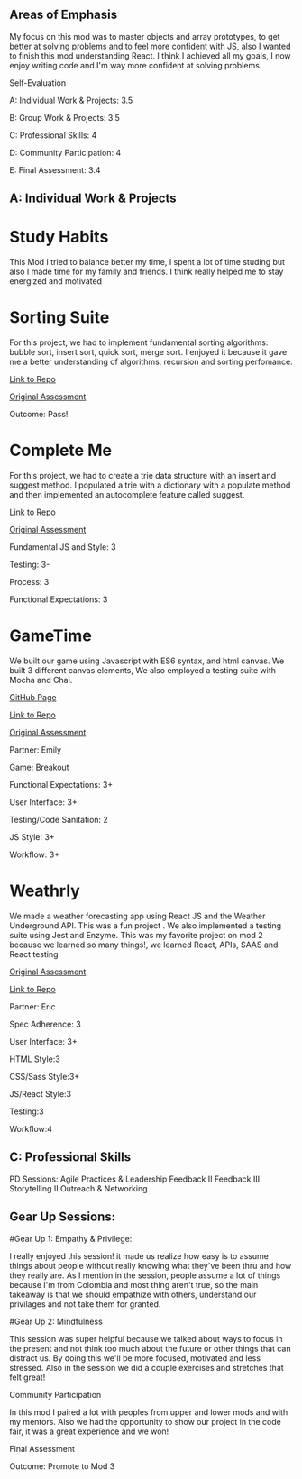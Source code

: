 ## Areas of Emphasis

My focus on this mod was to master objects and array prototypes, to get better at solving problems and to feel more confident with JS, also I wanted to finish this mod understanding React. I think I achieved all my goals, I now enjoy writing code and I'm way more confident at solving problems.

Self-Evaluation

A: Individual Work & Projects: 3.5

B: Group Work & Projects: 3.5

C: Professional Skills: 4

D: Community Participation: 4

E: Final Assessment: 3.4


## A: Individual Work & Projects


# Study Habits
This Mod I tried to balance better my time, I spent a lot of time studing but also I made time for my family and friends. I think really helped me to stay energized and motivated

# Sorting Suite
For this project, we had to implement fundamental sorting algorithms: bubble sort, insert sort, quick sort, merge sort. I enjoyed it because it gave me a better understanding of algorithms, recursion and sorting perfomance.

[Link to Repo](https://github.com/sospinar21/TDD)

[Original Assessment](http://frontend.turing.io/projects/sorting-suite.html)

Outcome: Pass!

# Complete Me
For this project, we had to create a trie data structure with an insert and suggest method. I populated a trie with a dictionary with a populate method and then implemented an autocomplete feature called suggest.

[Link to Repo](https://github.com/sospinar21/complete-me)

[Original Assessment](http://frontend.turing.io/projects/complete-me.html)

Fundamental JS and Style: 3

Testing: 3-

Process: 3

Functional Expectations: 3

# GameTime
We built our game using Javascript with ES6 syntax, and html canvas. We built 3 different canvas elements, We also employed a testing suite with Mocha and Chai. 

[GitHub Page](http://frontend.turing.io/projects/game-time.html)

[Link to Repo](https://github.com/ekuckelman/Game-time-2.0)

[Original Assessment](https://ekuckelman.github.io/Game-time-2.0/)

Partner: Emily

Game: Breakout

Functional Expectations: 3+

User Interface: 3+

Testing/Code Sanitation: 2

JS Style: 3+

Workflow: 3+


# Weathrly

We made a weather forecasting app using React JS and the Weather Underground API. This was a fun project . We also implemented a testing suite using Jest and Enzyme. This was my favorite project on mod 2 because we learned so many things!, we learned React, APIs, SAAS and React testing

[Original Assessment](http://frontend.turing.io/projects/weathrly.html)

[Link to Repo](https://github.com/EricMellow/weathrly)

Partner: Eric

Spec Adherence: 3

User Interface: 3+

HTML Style:3

CSS/Sass Style:3+

JS/React Style:3 

Testing:3

Workflow:4

## C: Professional Skills
PD Sessions:
Agile Practices & Leadership
Feedback II
Feedback III
Storytelling II
Outreach & Networking


## Gear Up Sessions:
#Gear Up 1: Empathy & Privilege:

I really enjoyed this session! it made us realize how easy is to assume things about people without really knowing what they've been thru and how they really are. As I mention in the session, people assume a lot of things because I'm from Colombia and most thing aren't true, so the main takeaway is that we should empathize with others, understand our privilages and not take them for granted.


#Gear Up 2: Mindfulness 

This session was super helpful because we talked about ways to focus in the present and not think too much about the future or other things that can distract us. By doing this we'll be more focused, motivated and less stressed. Also in the session we did a couple exercises and stretches that felt great! 

Community Participation

In this mod I paired a lot with peoples from upper and lower mods and with my mentors. Also we had the opportunity to show our project in the code fair, it was a great experience and we won!


Final Assessment


Outcome:
Promote to Mod 3
